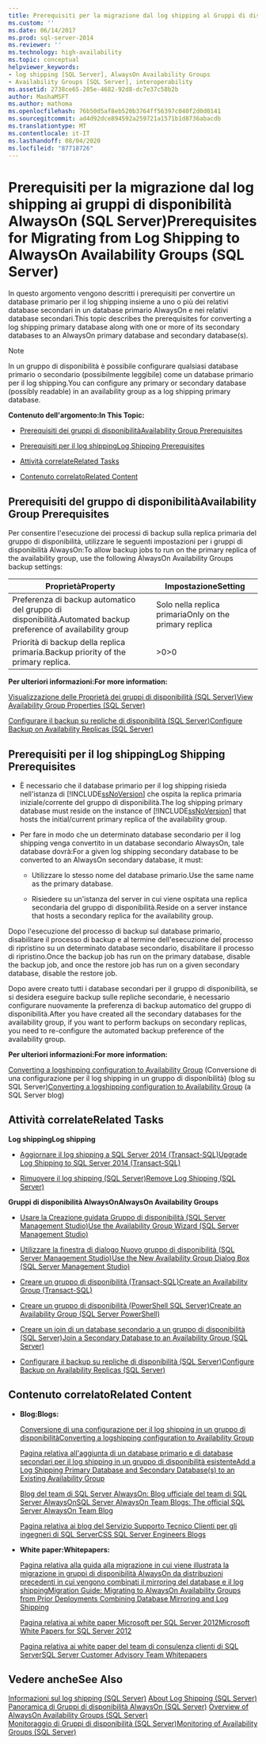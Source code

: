 ```yaml
---
title: Prerequisiti per la migrazione dal log shipping al Gruppi di disponibilità AlwaysOn (SQL Server) | Microsoft Docs
ms.custom: ''
ms.date: 06/14/2017
ms.prod: sql-server-2014
ms.reviewer: ''
ms.technology: high-availability
ms.topic: conceptual
helpviewer_keywords:
- log shipping [SQL Server], AlwaysOn Availability Groups
- Availability Groups [SQL Server], interoperability
ms.assetid: 2738ce65-205e-4682-92d8-dc7e37c58b2b
author: MashaMSFT
ms.author: mathoma
ms.openlocfilehash: 76b50d5af8eb520b3764ff56397c040f2d0d0141
ms.sourcegitcommit: ad4d92dce894592a259721a1571b1d8736abacdb
ms.translationtype: MT
ms.contentlocale: it-IT
ms.lasthandoff: 08/04/2020
ms.locfileid: "87718726"
---
```

# <a name="prerequisites-for-migrating-from-log-shipping-to-alwayson-availability-groups-sql-server"></a><span data-ttu-id="cb8ba-102">Prerequisiti per la migrazione dal log shipping ai gruppi di disponibilità AlwaysOn (SQL Server)</span><span class="sxs-lookup"><span data-stu-id="cb8ba-102">Prerequisites for Migrating from Log Shipping to AlwaysOn Availability Groups (SQL Server)</span></span>
  <span data-ttu-id="cb8ba-103">In questo argomento vengono descritti i prerequisiti per convertire un database primario per il log shipping insieme a uno o più dei relativi database secondari in un database primario AlwaysOn e nei relativi database secondari.</span><span class="sxs-lookup"><span data-stu-id="cb8ba-103">This topic describes the prerequisites for converting a log shipping primary database along with one or more of its secondary databases to an AlwaysOn primary database and secondary database(s).</span></span>  
  
> [!NOTE]  
>  <span data-ttu-id="cb8ba-104">In un gruppo di disponibilità è possibile configurare qualsiasi database primario o secondario (possibilmente leggibile) come un database primario per il log shipping.</span><span class="sxs-lookup"><span data-stu-id="cb8ba-104">You can configure any primary or secondary database (possibly readable) in an availability group as a log shipping primary database.</span></span>  
  
 <span data-ttu-id="cb8ba-105">**Contenuto dell'argomento:**</span><span class="sxs-lookup"><span data-stu-id="cb8ba-105">**In This Topic:**</span></span>  
  
-   [<span data-ttu-id="cb8ba-106">Prerequisiti dei gruppi di disponibilità</span><span class="sxs-lookup"><span data-stu-id="cb8ba-106">Availability Group Prerequisites</span></span>](#AGPrereqsRealAddress)  
  
-   [<span data-ttu-id="cb8ba-107">Prerequisiti per il log shipping</span><span class="sxs-lookup"><span data-stu-id="cb8ba-107">Log Shipping Prerequisites</span></span>](#LogShipPrereqs)  
  
-   [<span data-ttu-id="cb8ba-108">Attività correlate</span><span class="sxs-lookup"><span data-stu-id="cb8ba-108">Related Tasks</span></span>](#RelatedTasks)  
  
-   [<span data-ttu-id="cb8ba-109">Contenuto correlato</span><span class="sxs-lookup"><span data-stu-id="cb8ba-109">Related Content</span></span>](#RelatedContent)  
  
##  <a name="availability-group-prerequisites"></a><a name="AGPrereqsRealAddress"></a><span data-ttu-id="cb8ba-110">Prerequisiti del gruppo di disponibilità</span><span class="sxs-lookup"><span data-stu-id="cb8ba-110">Availability Group Prerequisites</span></span>  
 <span data-ttu-id="cb8ba-111">Per consentire l'esecuzione dei processi di backup sulla replica primaria del gruppo di disponibilità, utilizzare le seguenti impostazioni per i gruppi di disponibilità AlwaysOn:</span><span class="sxs-lookup"><span data-stu-id="cb8ba-111">To allow backup jobs to run on the primary replica of the availability group, use the following AlwaysOn Availability Groups backup settings:</span></span>  
  
|<span data-ttu-id="cb8ba-112">Proprietà</span><span class="sxs-lookup"><span data-stu-id="cb8ba-112">Property</span></span>|<span data-ttu-id="cb8ba-113">Impostazione</span><span class="sxs-lookup"><span data-stu-id="cb8ba-113">Setting</span></span>|  
|--------------|-------------|  
|<span data-ttu-id="cb8ba-114">Preferenza di backup automatico del gruppo di disponibilità.</span><span class="sxs-lookup"><span data-stu-id="cb8ba-114">Automated backup preference of availability group</span></span>|<span data-ttu-id="cb8ba-115">Solo nella replica primaria</span><span class="sxs-lookup"><span data-stu-id="cb8ba-115">Only on the primary replica</span></span>|  
|<span data-ttu-id="cb8ba-116">Priorità di backup della replica primaria.</span><span class="sxs-lookup"><span data-stu-id="cb8ba-116">Backup priority of the primary replica.</span></span>|<span data-ttu-id="cb8ba-117">>0</span><span class="sxs-lookup"><span data-stu-id="cb8ba-117">>0</span></span>|  
  
 <span data-ttu-id="cb8ba-118">**Per ulteriori informazioni:**</span><span class="sxs-lookup"><span data-stu-id="cb8ba-118">**For more information:**</span></span>  
  
 [<span data-ttu-id="cb8ba-119">Visualizzazione delle Proprietà dei gruppi di disponibilità &#40;SQL Server&#41;</span><span class="sxs-lookup"><span data-stu-id="cb8ba-119">View Availability Group Properties &#40;SQL Server&#41;</span></span>](view-availability-group-properties-sql-server.md)  
  
 [<span data-ttu-id="cb8ba-120">Configurare il backup su repliche di disponibilità &#40;SQL Server&#41;</span><span class="sxs-lookup"><span data-stu-id="cb8ba-120">Configure Backup on Availability Replicas &#40;SQL Server&#41;</span></span>](configure-backup-on-availability-replicas-sql-server.md)  
  
##  <a name="log-shipping-prerequisites"></a><a name="LogShipPrereqs"></a> <span data-ttu-id="cb8ba-121">Prerequisiti per il log shipping</span><span class="sxs-lookup"><span data-stu-id="cb8ba-121">Log Shipping Prerequisites</span></span>  
  
-   <span data-ttu-id="cb8ba-122">È necessario che il database primario per il log shipping risieda nell'istanza di [!INCLUDE[ssNoVersion](../../../includes/ssnoversion-md.md)] che ospita la replica primaria iniziale/corrente del gruppo di disponibilità.</span><span class="sxs-lookup"><span data-stu-id="cb8ba-122">The log shipping primary database must reside on the instance of [!INCLUDE[ssNoVersion](../../../includes/ssnoversion-md.md)] that hosts the initial/current primary replica of the availability group.</span></span>  
  
-   <span data-ttu-id="cb8ba-123">Per fare in modo che un determinato database secondario per il log shipping venga convertito in un database secondario AlwaysOn, tale database dovrà:</span><span class="sxs-lookup"><span data-stu-id="cb8ba-123">For a given log shipping secondary database to be converted to an AlwaysOn secondary database, it must:</span></span>  
  
    -   <span data-ttu-id="cb8ba-124">Utilizzare lo stesso nome del database primario.</span><span class="sxs-lookup"><span data-stu-id="cb8ba-124">Use the same name as the primary database.</span></span>  
  
    -   <span data-ttu-id="cb8ba-125">Risiedere su un'istanza del server in cui viene ospitata una replica secondaria del gruppo di disponibilità.</span><span class="sxs-lookup"><span data-stu-id="cb8ba-125">Reside on a server instance that hosts a secondary replica for the availability group.</span></span>  
  
 <span data-ttu-id="cb8ba-126">Dopo l'esecuzione del processo di backup sul database primario, disabilitare il processo di backup e al termine dell'esecuzione del processo di ripristino su un determinato database secondario, disabilitare il processo di ripristino.</span><span class="sxs-lookup"><span data-stu-id="cb8ba-126">Once the backup job has run on the primary database, disable the backup job, and once the restore job has run on a given secondary database, disable the restore job.</span></span>  
  
 <span data-ttu-id="cb8ba-127">Dopo avere creato tutti i database secondari per il gruppo di disponibilità, se si desidera eseguire backup sulle repliche secondarie, è necessario configurare nuovamente la preferenza di backup automatico del gruppo di disponibilità.</span><span class="sxs-lookup"><span data-stu-id="cb8ba-127">After you have created all the secondary databases for the availability group, if you want to perform backups on secondary replicas, you need to re-configure the automated backup preference of the availability group.</span></span>  
  
 <span data-ttu-id="cb8ba-128">**Per ulteriori informazioni:**</span><span class="sxs-lookup"><span data-stu-id="cb8ba-128">**For more information:**</span></span>  
  
 <span data-ttu-id="cb8ba-129">[Converting a logshipping configuration to Availability Group](https://blogs.msdn.com/b/sqlalwayson/archive/2012/01/09/converting-a-logshipping-configuration-to-availability-group.aspx) (Conversione di una configurazione per il log shipping in un gruppo di disponibilità) (blog su SQL Server)</span><span class="sxs-lookup"><span data-stu-id="cb8ba-129">[Converting a logshipping configuration to Availability Group](https://blogs.msdn.com/b/sqlalwayson/archive/2012/01/09/converting-a-logshipping-configuration-to-availability-group.aspx) (a SQL Server blog)</span></span>  
  
##  <a name="related-tasks"></a><a name="RelatedTasks"></a> <span data-ttu-id="cb8ba-130">Attività correlate</span><span class="sxs-lookup"><span data-stu-id="cb8ba-130">Related Tasks</span></span>  
 <span data-ttu-id="cb8ba-131">**Log shipping**</span><span class="sxs-lookup"><span data-stu-id="cb8ba-131">**Log shipping**</span></span>  
  
-   [<span data-ttu-id="cb8ba-132">Aggiornare il log shipping a SQL Server 2014 &#40;Transact-SQL&#41;</span><span class="sxs-lookup"><span data-stu-id="cb8ba-132">Upgrade Log Shipping to SQL Server 2014 &#40;Transact-SQL&#41;</span></span>](../../log-shipping/upgrading-log-shipping-to-sql-server-2016-transact-sql.md)  
  
-   [<span data-ttu-id="cb8ba-133">Rimuovere il log shipping &#40;SQL Server&#41;</span><span class="sxs-lookup"><span data-stu-id="cb8ba-133">Remove Log Shipping &#40;SQL Server&#41;</span></span>](../../log-shipping/remove-log-shipping-sql-server.md)  
  
 <span data-ttu-id="cb8ba-134">**Gruppi di disponibilità AlwaysOn**</span><span class="sxs-lookup"><span data-stu-id="cb8ba-134">**AlwaysOn Availability Groups**</span></span>  
  
-   [<span data-ttu-id="cb8ba-135">Usare la Creazione guidata Gruppo di disponibilità &#40;SQL Server Management Studio&#41;</span><span class="sxs-lookup"><span data-stu-id="cb8ba-135">Use the Availability Group Wizard &#40;SQL Server Management Studio&#41;</span></span>](use-the-availability-group-wizard-sql-server-management-studio.md)  
  
-   [<span data-ttu-id="cb8ba-136">Utilizzare la finestra di dialogo Nuovo gruppo di disponibilità &#40;SQL Server Management Studio&#41;</span><span class="sxs-lookup"><span data-stu-id="cb8ba-136">Use the New Availability Group Dialog Box &#40;SQL Server Management Studio&#41;</span></span>](use-the-new-availability-group-dialog-box-sql-server-management-studio.md)  
  
-   [<span data-ttu-id="cb8ba-137">Creare un gruppo di disponibilità &#40;Transact-SQL&#41;</span><span class="sxs-lookup"><span data-stu-id="cb8ba-137">Create an Availability Group &#40;Transact-SQL&#41;</span></span>](create-an-availability-group-transact-sql.md)  
  
-   [<span data-ttu-id="cb8ba-138">Creare un gruppo di disponibilità &#40;PowerShell SQL Server&#41;</span><span class="sxs-lookup"><span data-stu-id="cb8ba-138">Create an Availability Group &#40;SQL Server PowerShell&#41;</span></span>](../../../powershell/sql-server-powershell.md)  
  
-   [<span data-ttu-id="cb8ba-139">Creare un join di un database secondario a un gruppo di disponibilità &#40;SQL Server&#41;</span><span class="sxs-lookup"><span data-stu-id="cb8ba-139">Join a Secondary Database to an Availability Group &#40;SQL Server&#41;</span></span>](join-a-secondary-database-to-an-availability-group-sql-server.md)  
  
-   [<span data-ttu-id="cb8ba-140">Configurare il backup su repliche di disponibilità &#40;SQL Server&#41;</span><span class="sxs-lookup"><span data-stu-id="cb8ba-140">Configure Backup on Availability Replicas &#40;SQL Server&#41;</span></span>](configure-backup-on-availability-replicas-sql-server.md)  
  
##  <a name="related-content"></a><a name="RelatedContent"></a> <span data-ttu-id="cb8ba-141">Contenuto correlato</span><span class="sxs-lookup"><span data-stu-id="cb8ba-141">Related Content</span></span>  
  
-   <span data-ttu-id="cb8ba-142">**Blog:**</span><span class="sxs-lookup"><span data-stu-id="cb8ba-142">**Blogs:**</span></span>  
  
     [<span data-ttu-id="cb8ba-143">Conversione di una configurazione per il log shipping in un gruppo di disponibilità</span><span class="sxs-lookup"><span data-stu-id="cb8ba-143">Converting a logshipping configuration to Availability Group</span></span>](https://docs.microsoft.com/archive/blogs/sqlalwayson/converting-a-logshipping-configuration-to-availability-group)  
  
     [<span data-ttu-id="cb8ba-144">Pagina relativa all'aggiunta di un database primario e di database secondari per il log shipping in un gruppo di disponibilità esistente</span><span class="sxs-lookup"><span data-stu-id="cb8ba-144">Add a Log Shipping Primary Database and Secondary Database(s) to an Existing Availability Group</span></span>](https://docs.microsoft.com/archive/blogs/sqlalwayson/add-a-log-shipping-primary-database-and-secondary-databases-to-an-existing-availability-group)  
  
     [<span data-ttu-id="cb8ba-145">Blog del team di SQL Server AlwaysOn: Blog ufficiale del team di SQL Server AlwaysOn</span><span class="sxs-lookup"><span data-stu-id="cb8ba-145">SQL Server AlwaysOn Team Blogs: The official SQL Server AlwaysOn Team Blog</span></span>](https://docs.microsoft.com/archive/blogs/sqlalwayson/)  
  
     [<span data-ttu-id="cb8ba-146">Pagina relativa ai blog del Servizio Supporto Tecnico Clienti per gli ingegneri di SQL Server</span><span class="sxs-lookup"><span data-stu-id="cb8ba-146">CSS SQL Server Engineers Blogs</span></span>](https://blogs.msdn.com/b/psssql/)  
  
-   <span data-ttu-id="cb8ba-147">**White paper:**</span><span class="sxs-lookup"><span data-stu-id="cb8ba-147">**Whitepapers:**</span></span>  
  
     [<span data-ttu-id="cb8ba-148">Pagina relativa alla guida alla migrazione in cui viene illustrata la migrazione in gruppi di disponibilità AlwaysOn da distribuzioni precedenti in cui vengono combinati il mirroring del database e il log shipping</span><span class="sxs-lookup"><span data-stu-id="cb8ba-148">Migration Guide: Migrating to AlwaysOn Availability Groups from Prior Deployments Combining Database Mirroring and Log Shipping</span></span>](https://msdn.microsoft.com/library/jj635217)  
  
     [<span data-ttu-id="cb8ba-149">Pagina relativa ai white paper Microsoft per SQL Server 2012</span><span class="sxs-lookup"><span data-stu-id="cb8ba-149">Microsoft White Papers for SQL Server 2012</span></span>](https://msdn.microsoft.com/library/hh403491.aspx)  
  
     [<span data-ttu-id="cb8ba-150">Pagina relativa ai white paper del team di consulenza clienti di SQL Server</span><span class="sxs-lookup"><span data-stu-id="cb8ba-150">SQL Server Customer Advisory Team Whitepapers</span></span>](http://sqlcat.com/)  
  
## <a name="see-also"></a><span data-ttu-id="cb8ba-151">Vedere anche</span><span class="sxs-lookup"><span data-stu-id="cb8ba-151">See Also</span></span>  
 <span data-ttu-id="cb8ba-152">[Informazioni sul log shipping &#40;SQL Server&#41;](../../log-shipping/about-log-shipping-sql-server.md) </span><span class="sxs-lookup"><span data-stu-id="cb8ba-152">[About Log Shipping &#40;SQL Server&#41;](../../log-shipping/about-log-shipping-sql-server.md) </span></span>  
 <span data-ttu-id="cb8ba-153">[Panoramica di Gruppi di disponibilità AlwaysOn &#40;SQL Server&#41;](overview-of-always-on-availability-groups-sql-server.md) </span><span class="sxs-lookup"><span data-stu-id="cb8ba-153">[Overview of AlwaysOn Availability Groups &#40;SQL Server&#41;](overview-of-always-on-availability-groups-sql-server.md) </span></span>  
 [<span data-ttu-id="cb8ba-154">Monitoraggio di Gruppi di disponibilità &#40;SQL Server&#41;</span><span class="sxs-lookup"><span data-stu-id="cb8ba-154">Monitoring of Availability Groups &#40;SQL Server&#41;</span></span>](monitoring-of-availability-groups-sql-server.md)  
  
  
